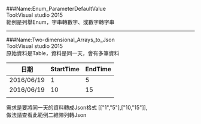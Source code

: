 ###Name:Enum_ParameterDefaultValue    
Tool:Visual studio 2015    
範例是列舉Enum，字串轉數字、或數字轉字串    

---
###Name:Two-dimensional_Arrays_to_Json    
Tool:Visual studio 2015  
原始資料是Table，資料是同一天，會有多筆資料    

| 日期       | StartTime | EndTime |
|------------|-----------|---------|
| 2016/06/19 | 1         | 5       |
| 2016/06/19 | 10        | 15      |
|            |           |         |
需求是要將同一天的資料轉成Json格式	[["1","5"],["10,"15"]],  
做法請查看此範例二維陣列轉Json  
